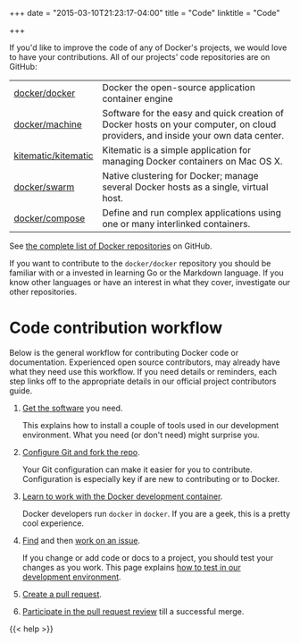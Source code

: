 +++
date = "2015-03-10T21:23:17-04:00"
title = "Code"
linktitle = "Code"

+++

If you'd like to improve the code of any of Docker's projects, we would love to
have your contributions. All of our projects' code repositories are on GitHub:

<table class="tg" >
		<col width="20%">
		<col width="80%">
		<tr>
			<td class="tg-031e"><a href="https://github.com/docker/docker" target="_blank">docker/docker</a></td>
			<td class="tg-031e">Docker the open-source application container engine</td>
		</tr>
		<tr>
			<td class="tg-031e"><a href="https://github.com/docker/machine" target="_blank">docker/machine</a></td>
			<td class="tg-031e">Software for the easy and quick creation of Docker hosts on your computer, on cloud providers, and inside your own data center.</td>
		</tr>
	<tr>
			<td class="tg-031e"><a href="https://github.com/kitematic/kitematic" target="_blank">kitematic/kitematic</a></td>
			<td class="tg-031e">Kitematic is a simple application for managing Docker containers on Mac OS X.</td>
   </tr>
</td>
		</tr>
		<tr>
			<td class="tg-031e"><a href="https://github.com/docker/swarm" target="_blank">docker/swarm</a></td>
			<td class="tg-031e">Native clustering for Docker; manage several Docker hosts as a single, virtual host.</td>
		</tr>
		<tr>
			<td class="tg-031e"><a href="https://github.com/docker/compose" target="_blank">docker/compose</a></td>
			<td class="tg-031e">Define and run complex applications using one or many interlinked containers.</td>
		</tr>
	</table>

See <a href="https://github.com/docker" target="_blank">the complete list of
Docker repositories</a> on GitHub.

If you want to contribute to the `docker/docker` repository you should be
familiar with or a invested in learning Go or the Markdown language.  If you
know other languages or have an interest in what they cover, investigate our
other repositories.

# Code contribution workflow

Below is the general workflow for contributing Docker code or documentation.
Experienced open source contributors, may already have what they need use this
workflow. If you need details or reminders, each step links off to the
appropriate details in our official project contributors guide.

1. <a href="http://docs.docker.com/project/software-required/"
target="_blank">Get the software</a> you need.

	This explains how to install a couple of tools used in our development
	environment.  What you need (or don't need) might surprise you.

2. <a href="http://docs.docker.com/project/set-up-git/"
target="_blank">Configure Git and fork the repo</a>.

	Your Git configuration can make it easier for you to contribute. 
	Configuration is especially key if are new to contributing or to Docker.

3. <a href="http://docs.docker.com/project/set-up-dev-env/"
target="_blank">Learn to work with the Docker development container</a>.
	
	Docker developers run `docker` in `docker`.  If you are a geek,
	this is a pretty cool experience.
4. <a href="http://docs.docker.com/project/find-an-issue/"
target="_blank">Find</a> and then <a
href="http://docs.docker.com/project/work-issue/" target="_blank">work on an
issue</a>.

	If you change or add code or docs to a project, you should test your changes
	as you work. This page explains <a
	href="http://docs.docker.com/project/test-and-docs/" target="_blank">how to
	test in our development environment</a>.

5. <a href="http://docs.docker.com/project/create-pr/" target="_blank">Create a
pull request</a>.

6. <a href="http://docs.docker.com/project/review-pr/"
target="_blank">Participate in the pull request review</a> till a successful
merge.



{{< help >}}
